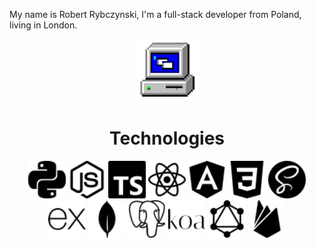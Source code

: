 

My name is Robert Rybczynski, I'm a full-stack developer from Poland, living in London. 

<div id="header" align="center">
<div id="title" align="center>
<h1> Hello there </h1>
<img src="./images/drum.webp" width=100 />
</div>
<img src="./images/techno.gif" width="100"/>
  <h1>Technologies</h1>
   
  <img src="./images/python.svg" width="60"/>
  <img src="./images/nodedotjs.svg" width="60"/>
  <img src="./images/typescript.svg" width="60"/>
  <img src="./images/react.svg" width="60"/>
  <img src="./images/angular.svg" width="60"/>
    <img src="./images/css3.svg" width="60"/>
  <img src="./images/sass.svg" width="60"/>
  <img src="./images/express.svg" width="60"/>
  <img src="./images/mongodb.svg" width="60"/>
  <img src="./images/postgresql.svg" width="60"/>
  <img src="./images/koa.svg" width="60"/>
  <img src="./images/graphql.svg" width="60"/>
  <img src="./images/firebase.svg" width="60"/>


 </div>






<!--
**Rob4ert/Rob4ert** is a ✨ _special_ ✨ repository because its `README.md` (this file) appears on your GitHub profile.

Here are some ideas to get you started:

- 🔭 I’m currently working on ...
- 🌱 I’m currently learning ...
- 👯 I’m looking to collaborate on ...
- 🤔 I’m looking for help with ...
- 💬 Ask me about ...
- 📫 How to reach me: ...
- 😄 Pronouns: ...
- ⚡ Fun fact: ...
-->
